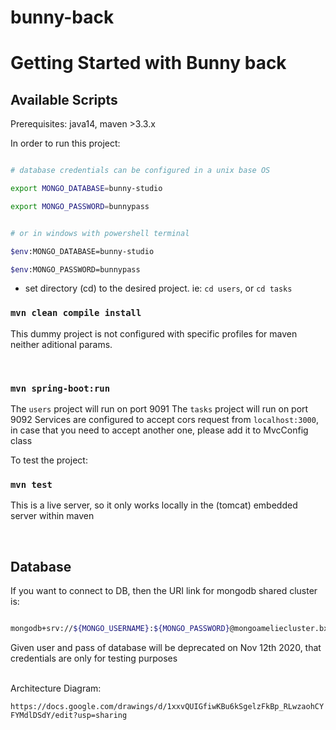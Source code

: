 # bunny-back

# Getting Started with Bunny back

## Available Scripts

Prerequisites: java14, maven >3.3.x

In order to run this project:

```sh

# database credentials can be configured in a unix base OS

export MONGO_DATABASE=bunny-studio

export MONGO_PASSWORD=bunnypass


# or in windows with powershell terminal

$env:MONGO_DATABASE=bunny-studio

$env:MONGO_PASSWORD=bunnypass

```

-   set directory (cd) to the desired project. ie: `cd users`, or `cd tasks`

### `mvn clean compile install`

This dummy project is not configured with specific profiles for maven neither aditional params.

&nbsp;

### `mvn spring-boot:run`

The `users` project will run on port 9091
The `tasks` project will run on port 9092
Services are configured to accept cors request from `localhost:3000`,
in case that you need to accept another one, please add it to MvcConfig class

To test the project:

### `mvn test`

This is a live server, so it only works locally in the (tomcat) embedded server within maven

&nbsp;

## Database

If you want to connect to DB, then the URI link for mongodb shared cluster is:

```sh

mongodb+srv://${MONGO_USERNAME}:${MONGO_PASSWORD}@mongoameliecluster.bx74j.azure.mongodb.net/bunny-studio?retryWrites=true&w=majority

```

Given user and pass of database will be deprecated on Nov 12th 2020, that credentials are only for testing purposes

<br/>
Architecture Diagram:

`https://docs.google.com/drawings/d/1xxvQUIGfiwKBu6kSgelzFkBp_RLwzaohCYFYMdlDSdY/edit?usp=sharing`
